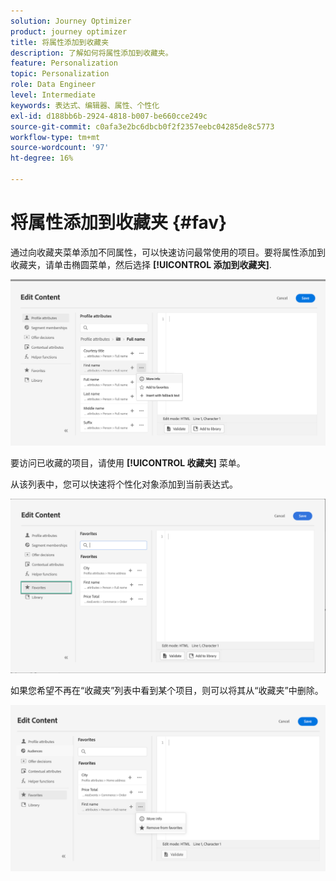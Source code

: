 ```yaml
---
solution: Journey Optimizer
product: journey optimizer
title: 将属性添加到收藏夹
description: 了解如何将属性添加到收藏夹。
feature: Personalization
topic: Personalization
role: Data Engineer
level: Intermediate
keywords: 表达式、编辑器、属性、个性化
exl-id: d188bb6b-2924-4818-b007-be660cce249c
source-git-commit: c0afa3e2bc6dbcb0f2f2357eebc04285de8c5773
workflow-type: tm+mt
source-wordcount: '97'
ht-degree: 16%

---
```


# 将属性添加到收藏夹 {#fav}

通过向收藏夹菜单添加不同属性，可以快速访问最常使用的项目。要将属性添加到收藏夹，请单击椭圆菜单，然后选择 **[!UICONTROL 添加到收藏夹]**.

![](assets/favorite-option.png)

要访问已收藏的项目，请使用 **[!UICONTROL 收藏夹]** 菜单。

从该列表中，您可以快速将个性化对象添加到当前表达式。

![](assets/favorite-list.png)

如果您希望不再在“收藏夹”列表中看到某个项目，则可以将其从“收藏夹”中删除。

![](assets/favorite-remove.png)
